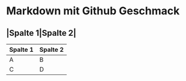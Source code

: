 # Markdown mit Github Geschmack  
## |Spalte 1|Spalte 2|
|Spalte 1|Spalte 2|
|--------|--------|
|    A    |    B    |
|    C    |    D    |

